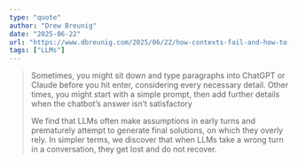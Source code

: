 ```yaml
---
type: "quote"
author: "Drew Breunig"
date: "2025-06-22"
url: "https://www.dbreunig.com/2025/06/22/how-contexts-fail-and-how-to-fix-them.html"
tags: ["LLMs"]
---
```


> Sometimes, you might sit down and type paragraphs into ChatGPT or Claude before you hit enter, considering every necessary detail. Other times, you might start with a simple prompt, then add further details when the chatbot’s answer isn’t satisfactory
>
> We find that LLMs often make assumptions in early turns and prematurely attempt to generate final solutions, on which they overly rely. In simpler terms, we discover that when LLMs take a wrong turn in a conversation, they get lost and do not recover.
